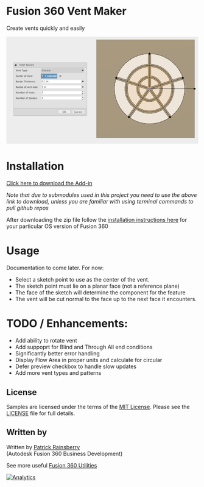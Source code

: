 # Fusion 360 Vent Maker
Create vents quickly and easily

![ventMaker Cover](./resources/ventMaker_cover.png)


# Installation
[Click here to download the Add-in](https://github.com/tapnair/ventMaker/releases/download/V0.1/ventMaker.zip)

_Note that due to submodules used in this project you need to use the above link to download, unless you are familiar with using terminal commands to pull github repos_

After downloading the zip file follow the [installation instructions here](https://tapnair.github.io/installation.html) for your particular OS version of Fusion 360 


# Usage

Documentation to come later. For now:
 - Select a sketch point to use as the center of the vent.
 - The sketch point must lie on a planar face (not a reference plane)
 - The face of the sketch will determine the component for the feature
 - The vent will be cut normal to the face up to the next face it encounters.

# TODO / Enhancements:
- Add ability to rotate vent
- Add suppoprt for Blind and Through All end conditions
- Significantly better error handling
- Display Flow Area in proper units and calculate for circular
- Defer preview checkbox to handle slow updates
- Add more vent types and patterns

## License
Samples are licensed under the terms of the [MIT License](http://opensource.org/licenses/MIT). Please see the [LICENSE](LICENSE) file for full details.

## Written by

Written by [Patrick Rainsberry](https://twitter.com/prrainsberry) <br /> (Autodesk Fusion 360 Business Development)

See more useful [Fusion 360 Utilities](https://tapnair.github.io/index.html)

[![Analytics](https://ga-beacon.appspot.com/UA-41076924-3/ventMaker)](https://github.com/igrigorik/ga-beacon)
